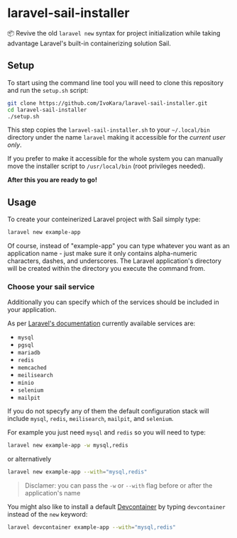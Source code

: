 # laravel-sail-installer
📦 Revive the old `laravel new` syntax for project initialization
while taking advantage Laravel's built-in containerizing solution Sail.

## Setup
To start using the command line tool you will need to clone this repository and run the `setup.sh` script:

```bash
git clone https://github.com/IvoKara/laravel-sail-installer.git
cd laravel-sail-installer
./setup.sh
```

This step copies the `laravel-sail-installer.sh` to your `~/.local/bin` directory 
under the name `laravel` making it accessible for the _current user only_.

If you prefer to make it accessible for the whole system you can manually move the 
installer script to `/usr/local/bin` (root privileges needed).

**After this you are ready to go!**

## Usage 

To create your conteinerized Laravel project with Sail simply type:

```bash
laravel new example-app
```

Of course, instead of "example-app" you can type whatever you want as an application name - just make sure 
it only contains alpha-numeric characters, dashes, and underscores. 
The Laravel application's directory will be created within the directory you execute the command from.


### Choose your sail service
Additionally you can specify which of the services should be included in your application.

As per [Laravel's documentation](https://laravel.com/docs/10.x#choosing-your-sail-services) currently available services are:
 * `mysql`
 * `pgsql`
 * `mariadb`
 * `redis`
 * `memcached`
 * `meilisearch`
 * `minio`
 * `selenium`
 * `mailpit`

If you do not specyfy any of them the default configuration stack 
will include `mysql`, `redis`, `meilisearch`, `mailpit`, and `selenium`.

For example you just need `mysql` and `redis` so you will need to type:
```bash
laravel new example-app -w mysql,redis
```
or alternatively
```bash
laravel new example-app --with="mysql,redis"
```

> Disclamer: you can pass the `-w` or `--with` flag before or after the application's name

You might also like to install a default [Devcontainer](https://laravel.com/docs/10.x/sail#using-devcontainers) 
by typing `devcontainer` instead of the `new` keyword:
```bash
laravel devcontainer example-app --with="mysql,redis"
```
